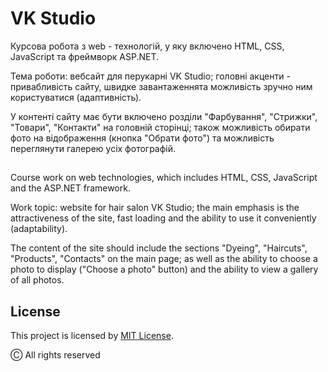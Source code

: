 # VK Studio


Курсова робота з web - технологій, у яку включено HTML, CSS, JavaScript та фреймворк ASP.NET.

Тема роботи: вебсайт для перукарні VK Studio; головні акценти - привабливість сайту, швидке завантаженнята можливість зручно ним користуватися (адаптивність).

У контенті сайту має бути включено розділи "Фарбування", "Стрижки", "Товари", "Контакти" на головній сторінці;
також можливість обирати фото на відображення (кнопка "Обрати фото") та можливість переглянути галерею усіх фотографій.

##

Course work on web technologies, which includes HTML, CSS, JavaScript and the ASP.NET framework.

Work topic: website for hair salon VK Studio; the main emphasis is the attractiveness of the site, fast loading and the ability to use it conveniently (adaptability).

The content of the site should include the sections "Dyeing", "Haircuts", "Products", "Contacts" on the main page;
as well as the ability to choose a photo to display ("Choose a photo" button) and the ability to view a gallery of all photos.

## License 

This project is licensed by [MIT License](LICENSE).

Ⓒ All rights reserved 

